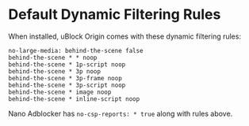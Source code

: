 # Default Dynamic Filtering Rules

When installed, uBlock Origin comes with these dynamic filtering rules:

```
no-large-media: behind-the-scene false
behind-the-scene * * noop
behind-the-scene * 1p-script noop
behind-the-scene * 3p noop
behind-the-scene * 3p-frame noop
behind-the-scene * 3p-script noop
behind-the-scene * image noop
behind-the-scene * inline-script noop
```

Nano Adblocker has `no-csp-reports: * true` along with rules above.
